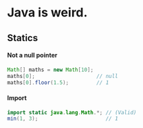 # Java is weird.

## Statics

#### Not a null pointer

```java
Math[] maths = new Math[10];
maths[0];                    // null
maths[0].floor(1.5);         // 1
```

#### Import

```java
import static java.lang.Math.*; // (Valid)
min(1, 3);                      // 1
```